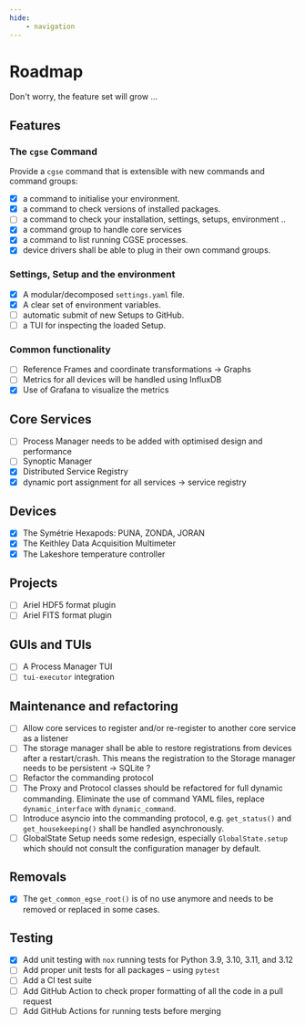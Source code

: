 ```yaml
---
hide:
    - navigation
---
```


# Roadmap

Don't worry, the feature set will grow ...

## Features

### The `cgse` Command

Provide a `cgse` command that is extensible with new commands and command groups:

- [x] a command to initialise your environment.
- [x] a command to check versions of installed packages.
- [ ] a command to check your installation, settings, setups, environment ..
- [x] a command group to handle core services
- [x] a command to list running CGSE processes.
- [x] device drivers shall be able to plug in their own command groups.

### Settings, Setup and the environment

- [x] A modular/decomposed `settings.yaml` file.
- [x] A clear set of environment variables.
- [ ] automatic submit of new Setups to GitHub.
- [ ] a TUI for inspecting the loaded Setup.

### Common functionality

- [ ] Reference Frames and coordinate transformations -> Graphs
- [ ] Metrics for all devices will be handled using InfluxDB
- [x] Use of Grafana to visualize the metrics

## Core Services

- [ ] Process Manager needs to be added with optimised design and performance
- [ ] Synoptic Manager
- [x] Distributed Service Registry
- [x] dynamic port assignment for all services -> service registry

## Devices

- [x] The Symétrie Hexapods: PUNA, ZONDA, JORAN
- [x] The Keithley Data Acquisition Multimeter
- [x] The Lakeshore temperature controller

## Projects

- [ ] Ariel HDF5 format plugin
- [ ] Ariel FITS format plugin

## GUIs and TUIs

- [ ] A Process Manager TUI
- [ ] `tui-executor` integration

## Maintenance and refactoring

- [ ] Allow core services to register and/or re-register to another core service as a listener
- [ ] The storage manager shall be able to restore registrations from 
  devices after a restart/crash. This means the registration to the Storage 
  manager needs to be persistent -> SQLite ?
- [ ] Refactor the commanding protocol
- [ ] The Proxy and Protocol classes should be refactored for full dynamic commanding. Eliminate the
  use of command YAML files, replace `dynamic_interface` with `dynamic_command`.
- [ ] Introduce asyncio into the commanding protocol, e.g. `get_status()` 
  and `get_housekeeping()` shall be handled asynchronously.
- [ ] GlobalState Setup needs some redesign, especially `GlobalState.setup` which should not consult
  the configuration manager by default.

## Removals

- [x] The `get_common_egse_root()` is of no use anymore and needs to be 
  removed or replaced in some
  cases.

## Testing

- [x] Add unit testing with `nox` running tests for Python 3.9, 3.10, 3.11, and 3.12
- [ ] Add proper unit tests for all packages – using `pytest`
- [ ] Add a CI test suite
- [ ] Add GitHub Action to check proper formatting of all the code in a pull 
  request
- [ ] Add GitHub Actions for running tests before merging
